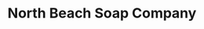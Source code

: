 ---
title: "North Beach Soap Company"
url: /north-beach/north-beach-soap-company/
shop: Andenken
---